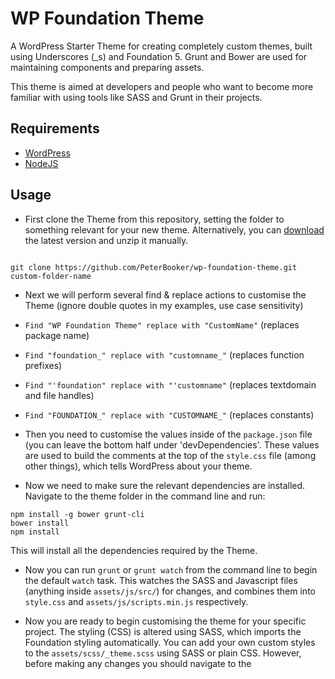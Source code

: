 # WP Foundation Theme


A WordPress Starter Theme for creating completely custom themes, built using Underscores (_s) and Foundation 5. Grunt and Bower are used for maintaining components and preparing assets.

This theme is aimed at developers and people who want to become more familiar with using tools like SASS and Grunt in their projects.

## Requirements


* [WordPress](https://wordpress.org/)
* [NodeJS](https://nodejs.org/)

## Usage


* First clone the Theme from this repository, setting the folder to something relevant for your new theme. Alternatively, you can [download](https://github.com/PeterBooker/wp-foundation-theme/archive/master.zip) the latest version and unzip it manually.

```

git clone https://github.com/PeterBooker/wp-foundation-theme.git custom-folder-name

```


* Next we will perform several find & replace actions to customise the Theme (ignore double quotes in my examples, use case sensitivity)

 * ```Find "WP Foundation Theme" replace with "CustomName"``` (replaces package name)

 * ```Find "foundation_" replace with "customname_"``` (replaces function prefixes)

 * ```Find "'foundation" replace with "'customname"``` (replaces textdomain and file handles)

 * ```Find "FOUNDATION_" replace with "CUSTOMNAME_"``` (replaces constants)


* Then you need to customise the values inside of the ```package.json``` file (you can leave the bottom half under 'devDependencies'. These values are used to build the comments at the top of the ```style.css``` file (among other things), which tells WordPress about your theme.


* Now we need to make sure the relevant dependencies are installed. Navigate to the theme folder in the command line and run:

 ```
 npm install -g bower grunt-cli
 bower install
 npm install
 ```

 This will install all the dependencies required by the Theme.


* Now you can run ```grunt``` or ```grunt watch``` from the command line to begin the default ```watch``` task. This watches the SASS and Javascript files (anything inside ```assets/js/src/```) for changes, and combines them into ```style.css``` and ```assets/js/scripts.min.js``` respectively.


* Now you are ready to begin customising the theme for your specific project. The styling (CSS) is altered using SASS, which imports the Foundation styling automatically. You can add your own custom styles to the ```assets/scss/_theme.scss``` using SASS or plain CSS. However, before making any changes you should navigate to the